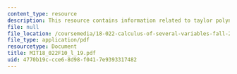 ```yaml
---
content_type: resource
description: This resource contains information related to taylor polynomials.
file: null
file_location: /coursemedia/18-022-calculus-of-several-variables-fall-2010/4770b19ccce68d98f0417e9393317482_MIT18_022F10_l_19.pdf
file_type: application/pdf
resourcetype: Document
title: MIT18_022F10_l_19.pdf
uid: 4770b19c-cce6-8d98-f041-7e9393317482
---
```

